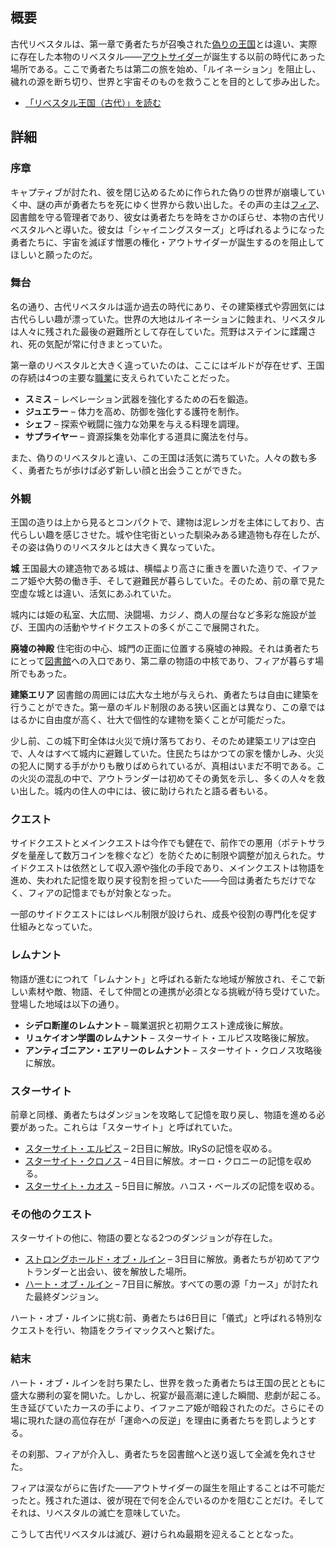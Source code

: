 <!-- title: リベスタル王国（古代） -->

<!-- quote: ここ、遠い過去にて「アウトサイダー」は生まれた。 -->

<!-- chapters: 1 -->

<!-- images: (Ancient Libestal Overview #1), (Ancient Libestal Overview #2), (Ancient Libestal Overview #3), (Exterior of Libestal Castle), (Interior of Libestal Castle #1), (Interior of Libestal Castle #2), (Interior of Libestal Castle #3), (Interior of Libestal Castle #4), (Ancient Libestal Concept Art) --->

<!-- model: false -->

## 概要

古代リベスタルは、第一章で勇者たちが召喚された[偽りの王国](#entry:libestal-ficta-entry)とは違い、実際に存在した本物のリベスタル――[アウトサイダー](#entry:outsider-entry)が誕生する以前の時代にあった場所である。ここで勇者たちは第二の旅を始め、「ルイネーション」を阻止し、穢れの源を断ち切り、世界と宇宙そのものを救うことを目的として歩み出した。

- [「リベスタル王国（古代）」を読む](#text:libestal-ancient)

## 詳細

### 序章

キャプティブが討たれ、彼を閉じ込めるために作られた偽りの世界が崩壊していく中、謎の声が勇者たちを死にゆく世界から救い出した。その声の主は[フィア](#entry:iphania-entry)、図書館を守る管理者であり、彼女は勇者たちを時をさかのぼらせ、本物の古代リベスタルへと導いた。彼女は「シャイニングスターズ」と呼ばれるようになった勇者たちに、宇宙を滅ぼす憎悪の権化・アウトサイダーが誕生するのを阻止してほしいと願ったのだ。

### 舞台

名の通り、古代リベスタルは遥か過去の時代にあり、その建築様式や雰囲気には古代らしい趣が漂っていた。世界の大地はルイネーションに蝕まれ、リベスタルは人々に残された最後の避難所として存在していた。荒野はステインに蹂躙され、死の気配が常に付きまとっていた。

第一章のリベスタルと大きく違っていたのは、ここにはギルドが存在せず、王国の存続は4つの主要な[職業](#entry:jobs-entry)に支えられていたことだった。

- **スミス** – レベレーション武器を強化するための石を鍛造。
- **ジュエラー** – 体力を高め、防御を強化する護符を制作。
- **シェフ** – 探索や戦闘に強力な効果を与える料理を調理。
- **サプライヤー** – 資源採集を効率化する道具に魔法を付与。

また、偽りのリベスタルと違い、この王国は活気に満ちていた。人々の数も多く、勇者たちが歩けば必ず新しい顔と出会うことができた。

### 外観

王国の造りは上から見るとコンパクトで、建物は泥レンガを主体にしており、古代らしい趣を感じさせた。城や住宅街といった馴染みある建造物も存在したが、その姿は偽りのリベスタルとは大きく異なっていた。

**城**
王国最大の建造物である城は、横幅より高さに重きを置いた造りで、イファニア姫や大勢の働き手、そして避難民が暮らしていた。そのため、前の章で見た空虚な城とは違い、活気にあふれていた。

城内には姫の私室、大広間、決闘場、カジノ、商人の屋台など多彩な施設が並び、王国内の活動やサイドクエストの多くがここで展開された。

**廃墟の神殿**
住宅街の中心、城門の正面に位置する廃墟の神殿。それは勇者たちにとって[図書館](#entry:library-entry)への入口であり、第二章の物語の中核であり、フィアが暮らす場所でもあった。

**建築エリア**
図書館の周囲には広大な土地が与えられ、勇者たちは自由に建築を行うことができた。第一章のギルド制限のある狭い区画とは異なり、この章でははるかに自由度が高く、壮大で個性的な建物を築くことが可能だった。

少し前、この城下町全体は火災で焼け落ちており、そのため建築エリアは空白で、人々はすべて城内に避難していた。住民たちはかつての家を懐かしみ、火災の犯人に関する手がかりも散りばめられているが、真相はいまだ不明である。この火災の混乱の中で、アウトランダーは初めてその勇気を示し、多くの人々を救い出した。城内の住人の中には、彼に助けられたと語る者もいる。

### クエスト

サイドクエストとメインクエストは今作でも健在で、前作での悪用（ポテトサラダを量産して数万コインを稼ぐなど）を防ぐために制限や調整が加えられた。サイドクエストは依然として収入源や強化の手段であり、メインクエストは物語を進め、失われた記憶を取り戻す役割を担っていた――今回は勇者たちだけでなく、フィアの記憶までもが対象となった。

一部のサイドクエストにはレベル制限が設けられ、成長や役割の専門化を促す仕組みとなっていた。

### レムナント

物語が進むにつれて「レムナント」と呼ばれる新たな地域が解放され、そこで新しい素材や敵、物語、そして仲間との連携が必須となる挑戦が待ち受けていた。登場した地域は以下の通り。

- **シデロ断崖のレムナント** – 職業選択と初期クエスト達成後に解放。
- **リュケイオン学園のレムナント** – スターサイト・エルピス攻略後に解放。
- **アンティゴニアン・エアリーのレムナント** – スターサイト・クロノス攻略後に解放。

### スターサイト

前章と同様、勇者たちはダンジョンを攻略して記憶を取り戻し、物語を進める必要があった。これらは「スターサイト」と呼ばれていた。

- [スターサイト・エルピス](#entry:star-site-elpis-entry) – 2日目に解放。IRySの記憶を収める。
- [スターサイト・クロノス](#entry:star-site-chronos-entry) – 4日目に解放。オーロ・クロニーの記憶を収める。
- [スターサイト・カオス](#entry:star-site-chaos-entry) – 5日目に解放。ハコス・ベールズの記憶を収める。

### その他のクエスト

スターサイトの他に、物語の要となる2つのダンジョンが存在した。

- [ストロングホールド・オブ・ルイン](#entry:stronghold-of-ruin-entry) – 3日目に解放。勇者たちが初めてアウトランダーと出会い、彼を解放した場所。
- [ハート・オブ・ルイン](#entry:heart-of-ruin-entry) – 7日目に解放。すべての悪の源「カース」が討たれた最終ダンジョン。

ハート・オブ・ルインに挑む前、勇者たちは6日目に「儀式」と呼ばれる特別なクエストを行い、物語をクライマックスへと繋げた。

### 結末

ハート・オブ・ルインを討ち果たし、世界を救った勇者たちは王国の民とともに盛大な勝利の宴を開いた。しかし、祝宴が最高潮に達した瞬間、悲劇が起こる。生き延びていたカースの手により、イファニア姫が暗殺されたのだ。さらにその場に現れた謎の高位存在が「運命への反逆」を理由に勇者たちを罰しようとする。

その刹那、フィアが介入し、勇者たちを図書館へと送り返して全滅を免れさせた。

フィアは涙ながらに告げた――アウトサイダーの誕生を阻止することは不可能だったと。残された道は、彼が現在で何を企んでいるのかを阻むことだけ。そしてそれは、リベスタルの滅亡を意味していた。

こうして古代リベスタルは滅び、避けられぬ最期を迎えることとなった。
